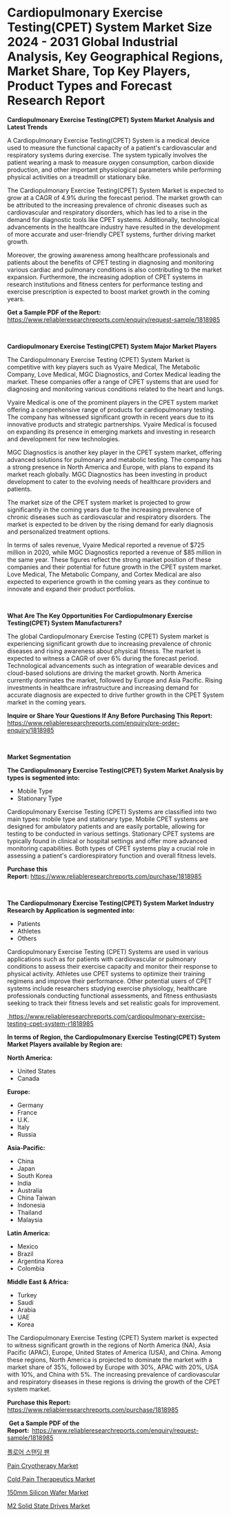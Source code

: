 <p><h1>Cardiopulmonary Exercise Testing(CPET) System Market Size 2024 - 2031 Global Industrial Analysis, Key Geographical Regions, Market Share, Top Key Players, Product Types and Forecast Research Report</h1></p><p><strong>Cardiopulmonary Exercise Testing(CPET) System Market Analysis and Latest Trends</strong></p>
<p><p>A Cardiopulmonary Exercise Testing(CPET) System is a medical device used to measure the functional capacity of a patient's cardiovascular and respiratory systems during exercise. The system typically involves the patient wearing a mask to measure oxygen consumption, carbon dioxide production, and other important physiological parameters while performing physical activities on a treadmill or stationary bike.</p><p>The Cardiopulmonary Exercise Testing(CPET) System Market is expected to grow at a CAGR of 4.9% during the forecast period. The market growth can be attributed to the increasing prevalence of chronic diseases such as cardiovascular and respiratory disorders, which has led to a rise in the demand for diagnostic tools like CPET systems. Additionally, technological advancements in the healthcare industry have resulted in the development of more accurate and user-friendly CPET systems, further driving market growth.</p><p>Moreover, the growing awareness among healthcare professionals and patients about the benefits of CPET testing in diagnosing and monitoring various cardiac and pulmonary conditions is also contributing to the market expansion. Furthermore, the increasing adoption of CPET systems in research institutions and fitness centers for performance testing and exercise prescription is expected to boost market growth in the coming years.</p></p>
<p><strong>Get a Sample PDF of the Report:&nbsp;</strong> <a href="https://www.reliableresearchreports.com/enquiry/request-sample/1818985">https://www.reliableresearchreports.com/enquiry/request-sample/1818985</a></p>
<p>&nbsp;</p>
<p><strong>Cardiopulmonary Exercise Testing(CPET) System Major Market Players</strong></p>
<p><p>The Cardiopulmonary Exercise Testing (CPET) System Market is competitive with key players such as Vyaire Medical, The Metabolic Company, Love Medical, MGC Diagnostics, and Cortex Medical leading the market. These companies offer a range of CPET systems that are used for diagnosing and monitoring various conditions related to the heart and lungs.</p><p>Vyaire Medical is one of the prominent players in the CPET system market offering a comprehensive range of products for cardiopulmonary testing. The company has witnessed significant growth in recent years due to its innovative products and strategic partnerships. Vyaire Medical is focused on expanding its presence in emerging markets and investing in research and development for new technologies.</p><p>MGC Diagnostics is another key player in the CPET system market, offering advanced solutions for pulmonary and metabolic testing. The company has a strong presence in North America and Europe, with plans to expand its market reach globally. MGC Diagnostics has been investing in product development to cater to the evolving needs of healthcare providers and patients.</p><p>The market size of the CPET system market is projected to grow significantly in the coming years due to the increasing prevalence of chronic diseases such as cardiovascular and respiratory disorders. The market is expected to be driven by the rising demand for early diagnosis and personalized treatment options.</p><p>In terms of sales revenue, Vyaire Medical reported a revenue of $725 million in 2020, while MGC Diagnostics reported a revenue of $85 million in the same year. These figures reflect the strong market position of these companies and their potential for future growth in the CPET system market. Love Medical, The Metabolic Company, and Cortex Medical are also expected to experience growth in the coming years as they continue to innovate and expand their product portfolios.</p></p>
<p>&nbsp;</p>
<p><strong>What Are The Key Opportunities For Cardiopulmonary Exercise Testing(CPET) System Manufacturers?</strong></p>
<p><p>The global Cardiopulmonary Exercise Testing (CPET) System market is experiencing significant growth due to increasing prevalence of chronic diseases and rising awareness about physical fitness. The market is expected to witness a CAGR of over 6% during the forecast period. Technological advancements such as integration of wearable devices and cloud-based solutions are driving the market growth. North America currently dominates the market, followed by Europe and Asia Pacific. Rising investments in healthcare infrastructure and increasing demand for accurate diagnosis are expected to drive further growth in the CPET System market in the coming years.</p></p>
<p><strong>Inquire or Share Your Questions If Any Before Purchasing This Report:</strong> <a href="https://www.reliableresearchreports.com/enquiry/pre-order-enquiry/1818985">https://www.reliableresearchreports.com/enquiry/pre-order-enquiry/1818985</a></p>
<p>&nbsp;</p>
<p><strong>Market Segmentation</strong></p>
<p><strong>The Cardiopulmonary Exercise Testing(CPET) System Market Analysis by types is segmented into:</strong></p>
<p><ul><li>Mobile Type</li><li>Stationary Type</li></ul></p>
<p><p>Cardiopulmonary Exercise Testing (CPET) Systems are classified into two main types: mobile type and stationary type. Mobile CPET systems are designed for ambulatory patients and are easily portable, allowing for testing to be conducted in various settings. Stationary CPET systems are typically found in clinical or hospital settings and offer more advanced monitoring capabilities. Both types of CPET systems play a crucial role in assessing a patient's cardiorespiratory function and overall fitness levels.</p></p>
<p><strong>Purchase this Report:&nbsp;</strong><a href="https://www.reliableresearchreports.com/purchase/1818985">https://www.reliableresearchreports.com/purchase/1818985</a></p>
<p>&nbsp;</p>
<p><strong>The Cardiopulmonary Exercise Testing(CPET) System Market Industry Research by Application is segmented into:</strong></p>
<p><ul><li>Patients</li><li>Athletes</li><li>Others</li></ul></p>
<p><p>Cardiopulmonary Exercise Testing (CPET) Systems are used in various applications such as for patients with cardiovascular or pulmonary conditions to assess their exercise capacity and monitor their response to physical activity. Athletes use CPET systems to optimize their training regimens and improve their performance. Other potential users of CPET systems include researchers studying exercise physiology, healthcare professionals conducting functional assessments, and fitness enthusiasts seeking to track their fitness levels and set realistic goals for improvement.</p></p>
<p><a href="https://www.reliableresearchreports.com/cardiopulmonary-exercise-testing-cpet-system-r1818985">&nbsp;https://www.reliableresearchreports.com/cardiopulmonary-exercise-testing-cpet-system-r1818985</a></p>
<p><strong>In terms of Region, the Cardiopulmonary Exercise Testing(CPET) System Market Players available by Region are:</strong></p>
<p>
    <p> <strong> North America: </strong>
        <ul>
            <li>United States</li>
            <li>Canada</li>
        </ul>
        </p> 
    <p> <strong> Europe: </strong>
        <ul>
            <li>Germany</li>
            <li>France</li>
            <li>U.K.</li>
            <li>Italy</li>
            <li>Russia</li>
        </ul>
        </p> 
    <p> <strong> Asia-Pacific: </strong>
        <ul>
            <li>China</li>
            <li>Japan</li>
            <li>South Korea</li>
            <li>India</li>
            <li>Australia</li>
            <li>China Taiwan</li>
            <li>Indonesia</li>
            <li>Thailand</li>
            <li>Malaysia</li>
        </ul>
        </p> 
    <p> <strong> Latin America: </strong>
        <ul>
            <li>Mexico</li>
            <li>Brazil</li>
            <li>Argentina Korea</li>
            <li>Colombia</li>
        </ul>
        </p> 
    <p> <strong> Middle East & Africa: </strong>
        <ul>
            <li>Turkey</li>
            <li>Saudi</li>
            <li>Arabia</li>
            <li>UAE</li>
            <li>Korea</li>
        </ul>
    </p>
    </p>
<p><p>The Cardiopulmonary Exercise Testing (CPET) System market is expected to witness significant growth in the regions of North America (NA), Asia Pacific (APAC), Europe, United States of America (USA), and China. Among these regions, North America is projected to dominate the market with a market share of 35%, followed by Europe with 30%, APAC with 20%, USA with 10%, and China with 5%. The increasing prevalence of cardiovascular and respiratory diseases in these regions is driving the growth of the CPET system market.</p></p>
<p><strong>Purchase this Report: </strong><a href="https://www.reliableresearchreports.com/purchase/1818985">https://www.reliableresearchreports.com/purchase/1818985</a></p>
<p>&nbsp;<strong>Get a Sample PDF of the Report:&nbsp;&nbsp;</strong><a href="https://www.reliableresearchreports.com/enquiry/request-sample/1818985">https://www.reliableresearchreports.com/enquiry/request-sample/1818985</a></p>
<p><strong></strong></p>
<p><p><a href="https://github.com/tasfiyaj85/Market-Research-Report-List-2/blob/main/992340276521.md">플로어 스탠딩 팬</a></p><p><a href="https://github.com/HowardDelgaXXfnf/Market-Research-Report-List-1/blob/main/pain-cryotherapy-market.md">Pain Cryotherapy Market</a></p><p><a href="https://github.com/nandosuryapratama/Market-Research-Report-List-1/blob/main/cold-pain-therapeutics-market.md">Cold Pain Therapeutics Market</a></p><p><a href="https://medium.com/@shanypaucek/150mm-silicon-wafer-market-trends-and-analysis-opportunities-and-challenges-for-future-growth-1c56120425fe">150mm Silicon Wafer Market</a></p><p><a href="https://medium.com/@williambatz78/m2-solid-state-drives-industry-analysis-report-its-market-size-growing-with-a-cagr-of-7-8-41f74e9b2e92">M2 Solid State Drives Market</a></p></p>